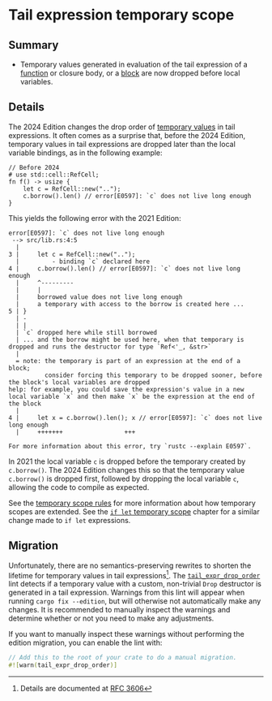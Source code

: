 # Tail expression temporary scope

## Summary

- Temporary values generated in evaluation of the tail expression of a [function] or closure body, or a [block] are now dropped before local variables.

[function]: ../../reference/items/functions.html
[block]: ../../reference/expressions/block-expr.html

## Details

The 2024 Edition changes the drop order of [temporary values] in tail expressions. It often comes as a surprise that, before the 2024 Edition, temporary values in tail expressions are dropped later than the local variable bindings, as in the following example:

[temporary values]: ../../reference/expressions.html#temporaries

```rust,edition2021,compile_fail,E0597
// Before 2024
# use std::cell::RefCell;
fn f() -> usize {
    let c = RefCell::new("..");
    c.borrow().len() // error[E0597]: `c` does not live long enough
}
```

This yields the following error with the 2021 Edition:

```text
error[E0597]: `c` does not live long enough
 --> src/lib.rs:4:5
  |
3 |     let c = RefCell::new("..");
  |         - binding `c` declared here
4 |     c.borrow().len() // error[E0597]: `c` does not live long enough
  |     ^---------
  |     |
  |     borrowed value does not live long enough
  |     a temporary with access to the borrow is created here ...
5 | }
  | -
  | |
  | `c` dropped here while still borrowed
  | ... and the borrow might be used here, when that temporary is dropped and runs the destructor for type `Ref<'_, &str>`
  |
  = note: the temporary is part of an expression at the end of a block;
          consider forcing this temporary to be dropped sooner, before the block's local variables are dropped
help: for example, you could save the expression's value in a new local variable `x` and then make `x` be the expression at the end of the block
  |
4 |     let x = c.borrow().len(); x // error[E0597]: `c` does not live long enough
  |     +++++++                 +++

For more information about this error, try `rustc --explain E0597`.
```

In 2021 the local variable `c` is dropped before the temporary created by `c.borrow()`. The 2024 Edition changes this so that the temporary value `c.borrow()` is dropped first, followed by dropping the local variable `c`, allowing the code to compile as expected.

See the [temporary scope rules] for more information about how temporary scopes are extended. See the [`if let` temporary scope] chapter for a similar change made to `if let` expressions.

[`if let` temporary scope]: temporary-if-let-scope.md
[temporary scope rules]: ../../reference/destructors.html#temporary-scopes

## Migration

Unfortunately, there are no semantics-preserving rewrites to shorten the lifetime for temporary values in tail expressions[^RFC3606]. The [`tail_expr_drop_order`] lint detects if a temporary value with a custom, non-trivial `Drop` destructor is generated in a tail expression. Warnings from this lint will appear when running `cargo fix --edition`, but will otherwise not automatically make any changes. It is recommended to manually inspect the warnings and determine whether or not you need to make any adjustments.

If you want to manually inspect these warnings without performing the edition migration, you can enable the lint with:

```rust
// Add this to the root of your crate to do a manual migration.
#![warn(tail_expr_drop_order)]
```

[^RFC3606]: Details are documented at [RFC 3606](https://github.com/rust-lang/rfcs/pull/3606)

[`tail_expr_drop_order`]: ../../rustc/lints/listing/allowed-by-default.html#tail-expr-drop-order
